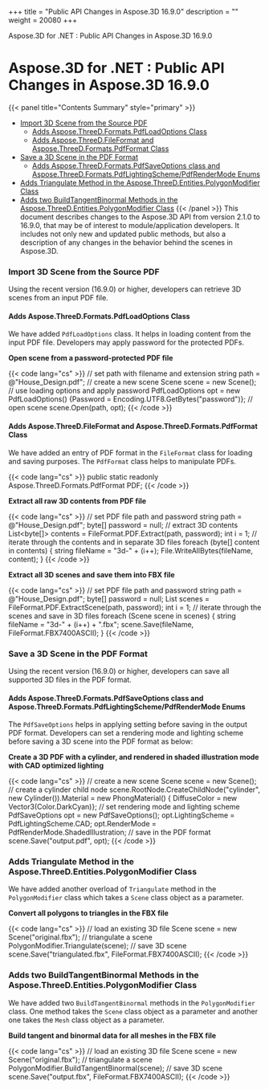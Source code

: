 +++
title = "Public API Changes in Aspose.3D 16.9.0" 
description = "" 
weight = 20080 
+++

Aspose.3D for .NET : Public API Changes in Aspose.3D 16.9.0  

# Aspose.3D for .NET : Public API Changes in Aspose.3D 16.9.0


{{< panel title="Contents Summary" style="primary" >}}
*   [Import 3D Scene from the Source PDF](#PublicAPIChangesinAspose.3D16.9.0-Import3DScenefromtheSourcePDF)
    *   [Adds Aspose.ThreeD.Formats.PdfLoadOptions Class](#PublicAPIChangesinAspose.3D16.9.0-AddsAspose.ThreeD.Formats.PdfLoadOptionsClass)
    *   [Adds Aspose.ThreeD.FileFormat and Aspose.ThreeD.Formats.PdfFormat Class](#PublicAPIChangesinAspose.3D16.9.0-AddsAspose.ThreeD.FileFormatandAspose.ThreeD.Formats.PdfFormatClass)
*   [Save a 3D Scene in the PDF Format](#PublicAPIChangesinAspose.3D16.9.0-Savea3DSceneinthePDFFormat)
    *   [Adds Aspose.ThreeD.Formats.PdfSaveOptions class and Aspose.ThreeD.Formats.PdfLightingScheme/PdfRenderMode Enums](#PublicAPIChangesinAspose.3D16.9.0-AddsAspose.ThreeD.Formats.PdfSaveOptionsclassandAspose.ThreeD.Formats.PdfLightingScheme/PdfRenderModeEnums)
*   [Adds Triangulate Method in the Aspose.ThreeD.Entities.PolygonModifier Class](#PublicAPIChangesinAspose.3D16.9.0-AddsTriangulateMethodintheAspose.ThreeD.Entities.PolygonModifierClass)
*   [Adds two BuildTangentBinormal Methods in the Aspose.ThreeD.Entities.PolygonModifier Class](#PublicAPIChangesinAspose.3D16.9.0-AddstwoBuildTangentBinormalMethodsintheAspose.ThreeD.Entities.PolygonModifierClass)
{{< /panel >}}
This document describes changes to the Aspose.3D API from version 2.1.0 to 16.9.0, that may be of interest to module/application developers. It includes not only new and updated public methods, but also a description of any changes in the behavior behind the scenes in Aspose.3D.

### Import 3D Scene from the Source PDF

Using the recent version (16.9.0) or higher, developers can retrieve 3D scenes from an input PDF file.

#### Adds Aspose.ThreeD.Formats.PdfLoadOptions Class

We have added `PdfLoadOptions` class. It helps in loading content from the input PDF file. Developers may apply password for the protected PDFs.

**Open scene from a password-protected PDF file**

{{< code lang="cs" >}}
// set path with filename and extension 
string path = @"House_Design.pdf";
// create a new scene
Scene scene = new Scene();
// use loading options and apply password
PdfLoadOptions opt = new PdfLoadOptions() {Password = Encoding.UTF8.GetBytes("password")};
// open scene
scene.Open(path, opt);
{{< /code >}}

#### Adds Aspose.ThreeD.FileFormat and Aspose.ThreeD.Formats.PdfFormat Class

We have added an entry of PDF format in the `FileFormat` class for loading and saving purposes. The `PdfFormat` class helps to manipulate PDFs.

{{< code lang="cs" >}}
public static readonly Aspose.ThreeD.Formats.PdfFormat PDF;
{{< /code >}}

**Extract all raw 3D contents from PDF file**

{{< code lang="cs" >}}
// set PDF file path and password
string path = @"House_Design.pdf";
byte[] password = null;
// extract 3D contents
List<byte[]> contents = FileFormat.PDF.Extract(path, password);
int i = 1;
// iterate through the contents and in separate 3D files
foreach (byte[] content in contents)
{
    string fileName = "3d-" + (i++);
    File.WriteAllBytes(fileName, content);
}
{{< /code >}}

**Extract all 3D scenes and save them into FBX file**

{{< code lang="cs" >}}
// set PDF file path and password
string path = @"House_Design.pdf";
byte[] password = null;
List<Scene> scenes = FileFormat.PDF.ExtractScene(path, password);
int i = 1;
// iterate through the scenes and save in 3D files
foreach (Scene scene in scenes)
{
    string fileName = "3d-" + (i++) + ".fbx";
    scene.Save(fileName, FileFormat.FBX7400ASCII);
}
{{< /code >}}

### Save a 3D Scene in the PDF Format

Using the recent version (16.9.0) or higher, developers can save all supported 3D files in the PDF format.

#### Adds Aspose.ThreeD.Formats.PdfSaveOptions class and Aspose.ThreeD.Formats.PdfLightingScheme/PdfRenderMode Enums

The `PdfSaveOptions` helps in applying setting before saving in the output PDF format. Developers can set a rendering mode and lighting scheme before saving a 3D scene into the PDF format as below:

**Create a 3D PDF with a cylinder, and rendered in shaded illustration mode with CAD optimized lighting**

{{< code lang="cs" >}}
// create a new scene
Scene scene = new Scene();
// create a cylinder child node
scene.RootNode.CreateChildNode("cylinder", new Cylinder()).Material = new PhongMaterial() { DiffuseColor = new Vector3(Color.DarkCyan)};
// set rendering mode and lighting scheme
PdfSaveOptions opt = new PdfSaveOptions();
opt.LightingScheme = PdfLightingScheme.CAD;
opt.RenderMode = PdfRenderMode.ShadedIllustration;
// save in the PDF format
scene.Save("output.pdf", opt);
{{< /code >}}

### Adds Triangulate Method in the Aspose.ThreeD.Entities.PolygonModifier Class

We have added another overload of `Triangulate` method in the `PolygonModifier` class which takes a `Scene` class object as a parameter.

**Convert all polygons to triangles in the FBX file**

{{< code lang="cs" >}}
// load an existing 3D file
Scene scene = new Scene("original.fbx");
// triangulate a scene
PolygonModifier.Triangulate(scene);
// save 3D scene
scene.Save("triangulated.fbx", FileFormat.FBX7400ASCII);
{{< /code >}}

### Adds two BuildTangentBinormal Methods in the Aspose.ThreeD.Entities.PolygonModifier Class

We have added two `BuildTangentBinormal` methods in the `PolygonModifier` class. One method takes the `Scene` class object as a parameter and another one takes the `Mesh` class object as a parameter.

**Build tangent and binormal data for all meshes in the FBX file**

{{< code lang="cs" >}}
// load an existing 3D file
Scene scene = new Scene("original.fbx");
// triangulate a scene
PolygonModifier.BuildTangentBinormal(scene);
// save 3D scene
scene.Save("output.fbx", FileFormat.FBX7400ASCII);
{{< /code >}}

